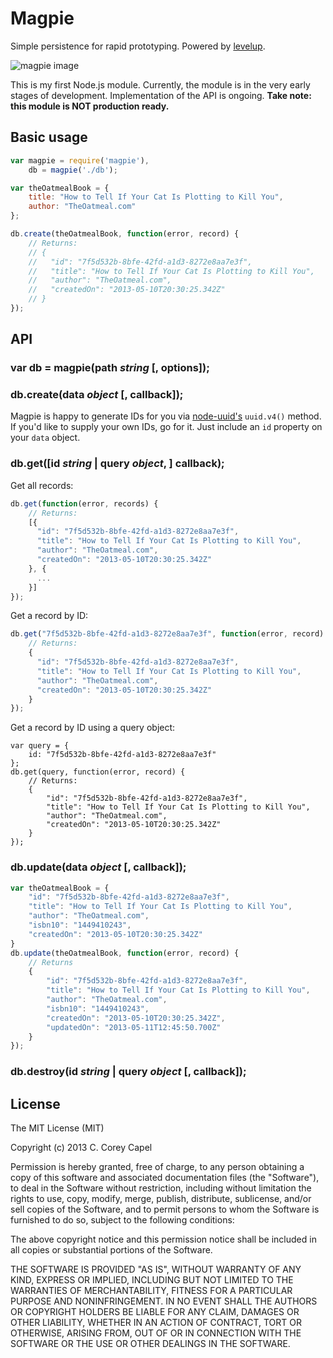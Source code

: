 Magpie
======

Simple persistence for rapid prototyping. Powered by [levelup](https://github.com/rvagg/node-levelup).

![magpie image](http://www.capelio.com/images/magpie.png)

This is my first Node.js module. Currently, the module is in the very early stages of development. Implementation of the API is ongoing. **Take note: this module is NOT production ready.**

Basic usage
-----------

```js
var magpie = require('magpie'),
	db = magpie('./db');

var theOatmealBook = {
	title: "How to Tell If Your Cat Is Plotting to Kill You",
	author: "TheOatmeal.com"
};

db.create(theOatmealBook, function(error, record) {
	// Returns:
	// {
	//   "id": "7f5d532b-8bfe-42fd-a1d3-8272e8aa7e3f",
	//   "title": "How to Tell If Your Cat Is Plotting to Kill You",
	//   "author": "TheOatmeal.com",
	//   "createdOn": "2013-05-10T20:30:25.342Z"
	// }
});
```

API
---

### var db = magpie(path _string_ [, options]);

### db.create(data _object_ [, callback]);

Magpie is happy to generate IDs for you via [node-uuid's](https://github.com/broofa/node-uuid) `uuid.v4()` method. If you'd like to supply your own IDs, go for it. Just include an `id` property on your `data` object.

### db.get([id _string_ | query _object_, ] callback);

Get all records:

```js
db.get(function(error, records) {
	// Returns:
	[{
	  "id": "7f5d532b-8bfe-42fd-a1d3-8272e8aa7e3f",
	  "title": "How to Tell If Your Cat Is Plotting to Kill You",
	  "author": "TheOatmeal.com",
	  "createdOn": "2013-05-10T20:30:25.342Z"
	}, {
	  ...
	}]
});
```

Get a record by ID:

```js
db.get("7f5d532b-8bfe-42fd-a1d3-8272e8aa7e3f", function(error, record) {
	// Returns:
	{
	  "id": "7f5d532b-8bfe-42fd-a1d3-8272e8aa7e3f",
	  "title": "How to Tell If Your Cat Is Plotting to Kill You",
	  "author": "TheOatmeal.com",
	  "createdOn": "2013-05-10T20:30:25.342Z"
	}
});
```

Get a record by ID using a query object:

```
var query = {
	id: "7f5d532b-8bfe-42fd-a1d3-8272e8aa7e3f"
};
db.get(query, function(error, record) {
	// Returns:
	{
		"id": "7f5d532b-8bfe-42fd-a1d3-8272e8aa7e3f",
		"title": "How to Tell If Your Cat Is Plotting to Kill You",
		"author": "TheOatmeal.com",
		"createdOn": "2013-05-10T20:30:25.342Z"
	}
});
```

### db.update(data _object_ [, callback]);

```js
var theOatmealBook = {
	"id": "7f5d532b-8bfe-42fd-a1d3-8272e8aa7e3f",
	"title": "How to Tell If Your Cat Is Plotting to Kill You",
	"author": "TheOatmeal.com",
	"isbn10": "1449410243",
	"createdOn": "2013-05-10T20:30:25.342Z"
}
db.update(theOatmealBook, function(error, record) {
	// Returns
	{
		"id": "7f5d532b-8bfe-42fd-a1d3-8272e8aa7e3f",
		"title": "How to Tell If Your Cat Is Plotting to Kill You",
		"author": "TheOatmeal.com",
		"isbn10": "1449410243",
		"createdOn": "2013-05-10T20:30:25.342Z",
		"updatedOn": "2013-05-11T12:45:50.700Z"
	}
});
```

### db.destroy(id _string_ | query _object_ [, callback]);

License
-------

The MIT License (MIT)

Copyright (c) 2013 C. Corey Capel

Permission is hereby granted, free of charge, to any person obtaining a copy
of this software and associated documentation files (the "Software"), to deal
in the Software without restriction, including without limitation the rights
to use, copy, modify, merge, publish, distribute, sublicense, and/or sell
copies of the Software, and to permit persons to whom the Software is
furnished to do so, subject to the following conditions:

The above copyright notice and this permission notice shall be included in
all copies or substantial portions of the Software.

THE SOFTWARE IS PROVIDED "AS IS", WITHOUT WARRANTY OF ANY KIND, EXPRESS OR
IMPLIED, INCLUDING BUT NOT LIMITED TO THE WARRANTIES OF MERCHANTABILITY,
FITNESS FOR A PARTICULAR PURPOSE AND NONINFRINGEMENT. IN NO EVENT SHALL THE
AUTHORS OR COPYRIGHT HOLDERS BE LIABLE FOR ANY CLAIM, DAMAGES OR OTHER
LIABILITY, WHETHER IN AN ACTION OF CONTRACT, TORT OR OTHERWISE, ARISING FROM,
OUT OF OR IN CONNECTION WITH THE SOFTWARE OR THE USE OR OTHER DEALINGS IN
THE SOFTWARE.
